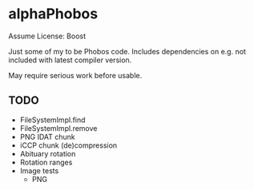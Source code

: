 # alphaPhobos
Assume License: Boost

Just some of my to be Phobos code. Includes dependencies on e.g. not included with latest compiler version.

May require serious work before usable.

## TODO
- FileSystemImpl.find
- FileSystemImpl.remove
- PNG IDAT chunk
- iCCP chunk (de)compression
- Abituary rotation
- Rotation ranges
- Image tests
	- PNG